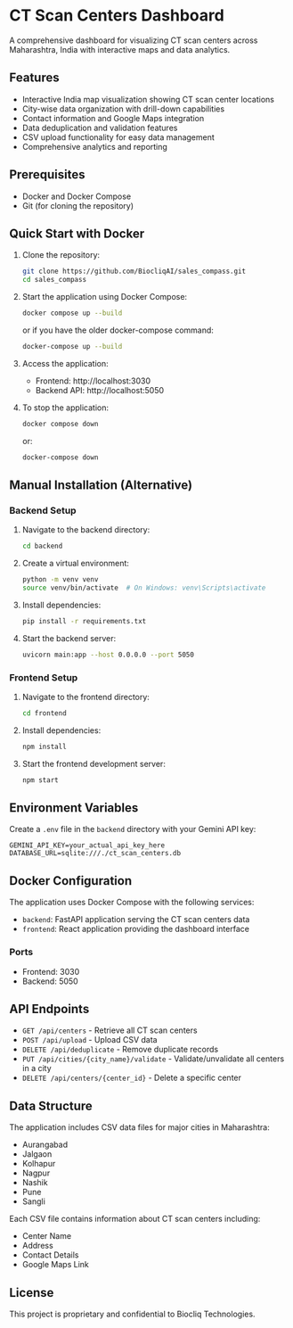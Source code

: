 # CT Scan Centers Dashboard

A comprehensive dashboard for visualizing CT scan centers across Maharashtra, India with interactive maps and data analytics.

## Features

- Interactive India map visualization showing CT scan center locations
- City-wise data organization with drill-down capabilities
- Contact information and Google Maps integration
- Data deduplication and validation features
- CSV upload functionality for easy data management
- Comprehensive analytics and reporting

## Prerequisites

- Docker and Docker Compose
- Git (for cloning the repository)

## Quick Start with Docker

1. Clone the repository:
   ```bash
   git clone https://github.com/BiocliqAI/sales_compass.git
   cd sales_compass
   ```

2. Start the application using Docker Compose:
   ```bash
   docker compose up --build
   ```
   or if you have the older docker-compose command:
   ```bash
   docker-compose up --build
   ```

3. Access the application:
   - Frontend: http://localhost:3030
   - Backend API: http://localhost:5050

4. To stop the application:
   ```bash
   docker compose down
   ```
   or:
   ```bash
   docker-compose down
   ```

## Manual Installation (Alternative)

### Backend Setup

1. Navigate to the backend directory:
   ```bash
   cd backend
   ```

2. Create a virtual environment:
   ```bash
   python -m venv venv
   source venv/bin/activate  # On Windows: venv\Scripts\activate
   ```

3. Install dependencies:
   ```bash
   pip install -r requirements.txt
   ```

4. Start the backend server:
   ```bash
   uvicorn main:app --host 0.0.0.0 --port 5050
   ```

### Frontend Setup

1. Navigate to the frontend directory:
   ```bash
   cd frontend
   ```

2. Install dependencies:
   ```bash
   npm install
   ```

3. Start the frontend development server:
   ```bash
   npm start
   ```

## Environment Variables

Create a `.env` file in the `backend` directory with your Gemini API key:

```env
GEMINI_API_KEY=your_actual_api_key_here
DATABASE_URL=sqlite:///./ct_scan_centers.db
```

## Docker Configuration

The application uses Docker Compose with the following services:

- `backend`: FastAPI application serving the CT scan centers data
- `frontend`: React application providing the dashboard interface

### Ports

- Frontend: 3030
- Backend: 5050

## API Endpoints

- `GET /api/centers` - Retrieve all CT scan centers
- `POST /api/upload` - Upload CSV data
- `DELETE /api/deduplicate` - Remove duplicate records
- `PUT /api/cities/{city_name}/validate` - Validate/unvalidate all centers in a city
- `DELETE /api/centers/{center_id}` - Delete a specific center

## Data Structure

The application includes CSV data files for major cities in Maharashtra:
- Aurangabad
- Jalgaon
- Kolhapur
- Nagpur
- Nashik
- Pune
- Sangli

Each CSV file contains information about CT scan centers including:
- Center Name
- Address
- Contact Details
- Google Maps Link

## License

This project is proprietary and confidential to Biocliq Technologies.